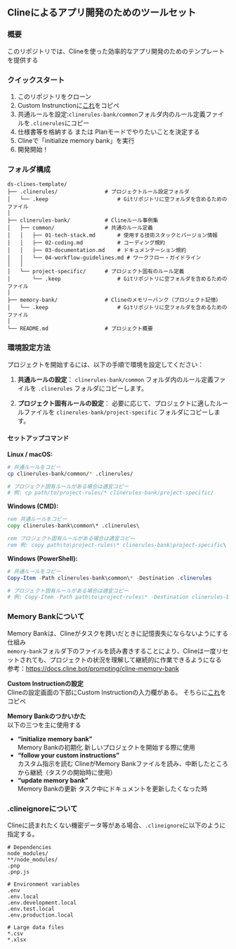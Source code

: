 ## Clineによるアプリ開発のためのツールセット

### 概要
このリポジトリでは、Clineを使った効率的なアプリ開発のためのテンプレートを提供する

### クイックスタート
1. このリポジトリをクローン
2. Custom Instrunctionに[これ](https://docs.cline.bot/prompting/cline-memory-bank#cline-memory-bank-custom-instructions-%5Bcopy-this%5D)をコピペ
3. 共通ルールを設定:`clinerules-bank/common`フォルダ内のルール定義ファイルを`.clinerules`にコピー
4. 仕様書等を格納する または Planモードでやりたいことを決定する
5. Clineで「initialize memory bank」を実行
6. 開発開始！


### フォルダ構成

```
ds-clines-template/
├── .clinerules/               # プロジェクトルール設定フォルダ
│   └── .keep                      # Gitリポジトリに空フォルダを含めるためのファイル
│
├── clinerules-bank/           # Clineルール事例集
│   ├── common/                # 共通のルール定義
│   │   ├── 01-tech-stack.md       # 使用する技術スタックとバージョン情報
│   │   ├── 02-coding.md           # コーディング規約
│   │   ├── 03-documentation.md    # ドキュメンテーション規約
│   │   └── 04-workflow-guidelines.md # ワークフロー・ガイドライン
│   │
│   └── project-specific/      # プロジェクト固有のルール定義
│       └── .keep                  # Gitリポジトリに空フォルダを含めるためのファイル
│
├── memory-bank/               # Clineのメモリーバンク（プロジェクト記憶）
│   └── .keep                      # Gitリポジトリに空フォルダを含めるためのファイル
│
└── README.md                  # プロジェクト概要
```

### 環境設定方法

プロジェクトを開始するには、以下の手順で環境を設定してください：

1. **共通ルールの設定**：
   `clinerules-bank/common` フォルダ内のルール定義ファイルを `.clinerules` フォルダにコピーします。

2. **プロジェクト固有ルールの設定**：
   必要に応じて、プロジェクトに適したルールファイルを `clinerules-bank/project-specific` フォルダにコピーします。

#### セットアップコマンド

**Linux / macOS:**
```bash
# 共通ルールをコピー
cp clinerules-bank/common/* .clinerules/

# プロジェクト固有ルールがある場合は適宜コピー
# 例: cp path/to/project-rules/* clinerules-bank/project-specific/
```

**Windows (CMD):**
```cmd
rem 共通ルールをコピー
copy clinerules-bank\common\* .clinerules\

rem プロジェクト固有ルールがある場合は適宜コピー
rem 例: copy path\to\project-rules\* clinerules-bank\project-specific\
```

**Windows (PowerShell):**
```powershell
# 共通ルールをコピー
Copy-Item -Path clinerules-bank\common\* -Destination .clinerules

# プロジェクト固有ルールがある場合は適宜コピー
# 例: Copy-Item -Path path\to\project-rules\* -Destination clinerules-bank\project-specific
```


### Memory Bankについて
Memory Bankは、Clineがタスクを跨いだときに記憶喪失にならないようにする仕組み  
`memory-bank`フォルダ下のファイルを読み書きすることにより、Clineは一度リセットされても、プロジェクトの状況を理解して継続的に作業できるようになる  
参考：https://docs.cline.bot/prompting/cline-memory-bank

**Custom Instructionの設定**  
Clineの設定画面の下部にCustom Instructionの入力欄がある。
そちらに[これ](https://docs.cline.bot/prompting/cline-memory-bank#cline-memory-bank-custom-instructions-%5Bcopy-this%5D)をコピペ

**Memory Bankのつかいかた**  
以下の三つを主に使用する
 - **“initialize memory bank”**  
Memory Bankの初期化 新しいプロジェクトを開始する際に使用
 - **“follow your custom instructions”**  
 カスタム指示を読む ClineがMemory Bankファイルを読み、中断したところから継続（タスクの開始時に使用）
 - **“update memory bank”**  
 Memory Bankの更新 タスク中にドキュメントを更新したくなった時

### .clineignoreについて
Clineに読まれたくない機密データ等がある場合、`.clineignore`に以下のように指定する。

```
# Dependencies
node_modules/
**/node_modules/
.pnp
.pnp.js

# Environment variables
.env
.env.local
.env.development.local
.env.test.local
.env.production.local

# Large data files
*.csv
*.xlsx
```
